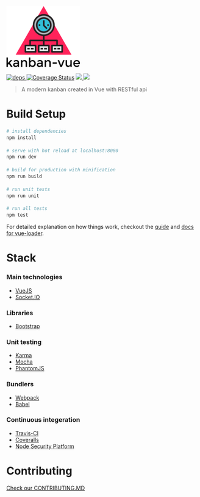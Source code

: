 ![logo](src/assets/logo_small.png)

[![](https://david-dm.org/michaeldegroot/kanban-vue.svg 'deps') ](https://david-dm.org/michaeldegroot/kanban-vue 'david-dm')
[![Coverage Status](https://coveralls.io/repos/github/michaeldegroot/kanban-vue/badge.svg?branch=master)](https://coveralls.io/github/michaeldegroot/kanban-vue?branch=master)
[![](https://travis-ci.org/michaeldegroot/kanban-vue.svg?branch=master) ](https://travis-ci.org/michaeldegroot/kanban-vue 'travis-ci')
![](https://img.shields.io/npm/l/express.svg)

> A modern kanban created in Vue with RESTful api

# Build Setup
``` bash
# install dependencies
npm install

# serve with hot reload at localhost:8080
npm run dev

# build for production with minification
npm run build

# run unit tests
npm run unit

# run all tests
npm test
```

For detailed explanation on how things work, checkout the [guide](http://vuejs-templates.github.io/webpack/) and [docs for vue-loader](http://vuejs.github.io/vue-loader).

# Stack

### Main technologies
- [VueJS](https://vuejs.org/)
- [Socket.IO](http://socket.io/)

### Libraries
- [Bootstrap](http://getbootstrap.com/)

### Unit testing
- [Karma](http://karma-runner.github.io/1.0/index.html)
- [Mocha](https://mochajs.org/)
- [PhantomJS](http://phantomjs.org/)

### Bundlers
- [Webpack](https://webpack.github.io/)
- [Babel](https://babeljs.io/)

### Continuous integeration
- [Travis-CI](https://travis-ci.org/)
- [Coveralls](https://coveralls.io/)
- [Node Security Platform](https://nodesecurity.io/)

# Contributing
[Check our CONTRIBUTING.MD](https://github.com/michaeldegroot/kanban-vue/blob/master/CONTRIBUTING.md)
